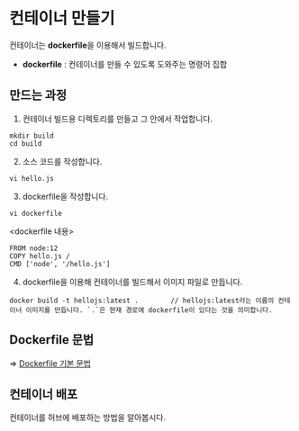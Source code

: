 # 컨테이너 만들기

컨테이너는 **dockerfile**을 이용해서 빌드합니다.   
* **dockerfile** : 컨테이너를 만들 수 있도록 도와주는 명령어 집합

## 만드는 과정

1. 컨테이너 빌드용 디렉토리를 만들고 그 안에서 작업합니다.   
```
mkdir build
cd build
```   
2. 소스 코드를 작성합니다.   
```
vi hello.js
```
3. dockerfile을 작성합니다.   
```
vi dockerfile
```   
<dockerfile 내용>   
```
FROM node:12
COPY hello.js /
CMD ['node', '/hello.js']
```
4. dockerfile을 이용해 컨테이너를 빌드해서 이미지 파일로 만듭니다.   
```
docker build -t hellojs:latest .        // hellojs:latest라는 이름의 컨테이너 이미지를 만듭니다. `.`은 현재 경로에 dockerfile이 있다는 것을 의미합니다.
```

## Dockerfile 문법

=> [Dockerfile 기본 문법](https://majaegeon.github.io/Docker/2021-06-06-Dockerfile/)

## 컨테이너 배포

컨테이너를 허브에 배포하는 방법을 알아봅시다.   






















